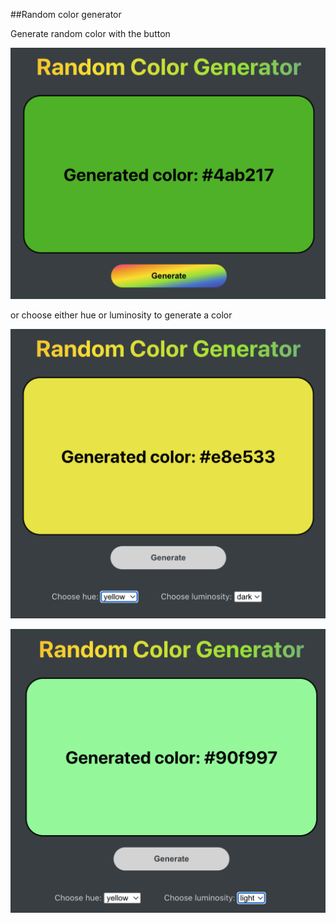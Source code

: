##Random color generator

Generate random color with the button

![Color generator 'button'](/ChooseRandomWithButton.png?raw=true)

or choose either hue or luminosity to generate a color

![Color generator 'choose hue'](/ChooseHue.png?raw=true)

![Color generator 'choose luminosity'](/ChooseLuminosity.png?raw=true)
